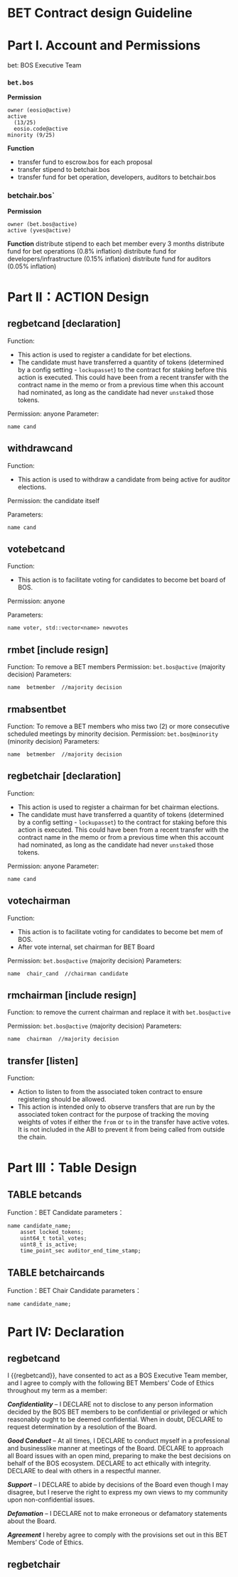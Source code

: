 # BET  Contract design Guideline

# Part I.  Account and Permissions

bet: BOS Executive Team 
### `bet.bos` 
**Permission**

```
owner (eosio@active)
active
  (13/25)
  eosio.code@active
minority (9/25)
```

**Function**

- transfer fund to escrow.bos for each proposal
- transfer stipend to betchair.bos
- transfer fund for bet operation, developers, auditors to betchair.bos

### betchair.bos`

**Permission**

```
owner (bet.bos@active)
active (yves@active)
```
**Function**
distribute stipend to each bet member every 3 months
distribute fund for bet operations  (0.8% inflation)
distribute fund for developers/infrastructure (0.15% inflation)
distribute fund for auditors (0.05% inflation)


# Part II：ACTION Design
## regbetcand [declaration]
Function:     
* This action is used to register a candidate for bet elections.
* The candidate must have transferred a quantity of tokens (determined by a config setting - `lockupasset`) to the contract for staking before this action is executed. This could have been from a recent transfer with the contract name in the memo or from a previous time when this account had nominated, as long as the candidate had never `unstake`d those tokens.

Permission: anyone
Parameter:
```
name cand
```



## withdrawcand

Function:     

* This action is used to withdraw a candidate from being active for auditor elections.

Permission: the candidate itself

Parameters:

```
name cand
```



## votebetcand

Function:
* This action is to facilitate voting for candidates to become bet board of BOS.


Permission: anyone

Parameters:

```
name voter, std::vector<name> newvotes
```



## rmbet [include resign]

Function: To remove a BET members
Permission: `bet.bos@active` (majority decision)
Parameters:

```
name  betmember  //majority decision
```

## rmabsentbet

Function: To remove a BET members who miss two (2) or more consecutive scheduled meetings by minority decision.
Permission: `bet.bos@minority` (minority decision)
Parameters:

```
name  betmember  //majority decision
```



## regbetchair [declaration]

Function:     

- This action is used to register a chairman for bet chairman elections.
- The candidate must have transferred a quantity of tokens (determined by a config setting - `lockupasset`) to the contract for staking before this action is executed. This could have been from a recent transfer with the contract name in the memo or from a previous time when this account had nominated, as long as the candidate had never `unstake`d those tokens.

Permission: anyone
Parameter:

```
name cand
```



## votechairman 

Function: 
- This action is to facilitate voting for candidates to become bet mem of BOS.
- After vote internal, set chairman for BET Board

Permission: `bet.bos@active` (majority decision)
Parameters:

```
name  chair_cand  //chairman candidate
```

## rmchairman [include resign]
Function: to remove the current chairman and replace it with `bet.bos@active`

Permission: `bet.bos@active` (majority decision)
Parameters:

```
name  chairman  //majority decision
```



  

## transfer [listen] 
Function:
* Action to listen to from the associated token contract to ensure registering should be allowed.
* This action is intended only to observe transfers that are run by the associated token contract for the purpose of tracking the moving weights of votes if either the `from` or `to` in the transfer have active votes. It is not included in the ABI to prevent it from being called from outside the chain.





# Part III：Table Design



## TABLE betcands
Function：BET Candidate 
parameters：

```
name candidate_name;
    asset locked_tokens;
    uint64_t total_votes;
    uint8_t is_active;
    time_point_sec auditor_end_time_stamp;
```



## TABLE betchaircands

Function：BET Chair Candidate
parameters：

```
name candidate_name;
```



# Part IV: Declaration

## regbetcand

I {{regbetcand}}, have consented to act as a BOS Executive Team member, and I agree to comply with the following BET Members’ Code of Ethics throughout my term as a member:

***Confidentiality***  – I DECLARE not to disclose to any person information decided by the BOS BET members to be confidential or privileged or which reasonably ought to be deemed confidential. When in doubt, DECLARE to request determination by a resolution of the Board.

***Good Conduct***  – At all times, I DECLARE to conduct myself in a professional and businesslike manner at meetings of the Board. DECLARE to approach all Board issues with an open mind, preparing to make the best decisions on behalf of the BOS ecosystem. DECLARE to act ethically with integrity. DECLARE to deal with others in a respectful manner.

***Support***  – I DECLARE to abide by decisions of the Board even though I may disagree, but I reserve the right to express my own views to my community upon non-confidential issues.

***Defamation***  – I DECLARE not to make erroneous or defamatory statements about the Board.

***Agreement***  I hereby agree to comply with the provisions set out in this BET Members’ Code of Ethics.





## regbetchair

